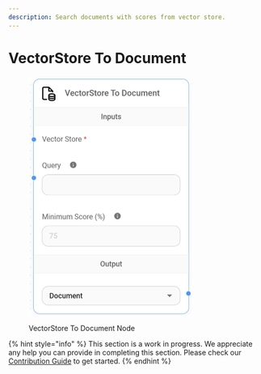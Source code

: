```yaml
---
description: Search documents with scores from vector store.
---
```


# VectorStore To Document

<figure><img src="../../../.gitbook/assets/image (106).png" alt="" width="324"><figcaption><p>VectorStore To Document Node</p></figcaption></figure>

{% hint style="info" %}
This section is a work in progress. We appreciate any help you can provide in completing this section. Please check our [Contribution Guide](../../../CONTRIBUTING.md) to get started.
{% endhint %}
